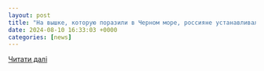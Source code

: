 ```yaml
---
layout: post
title: "На вышке, которую поразили в Черном море, россияне устанавливали оборудование, чтобы подавать ложные сигналы GPS - Плетенчук | УНН"
date: 2024-08-10 16:33:03 +0000
categories: [news]
---
```


[Читати далі](https://unn.ua/ru/news/na-vishke-kotoruyu-porazili-v-chernom-more-rossiyane-ustanavlivali-oborudovanie-chtobi-podavat-lozhnie-signali-gps-pletenchuk)
